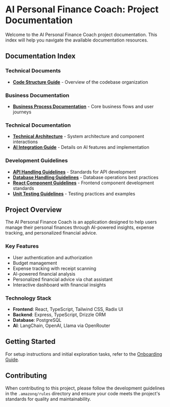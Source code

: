 # AI Personal Finance Coach: Project Documentation

Welcome to the AI Personal Finance Coach project documentation. This index will help you navigate the available documentation resources.

## Documentation Index

### Technical Documents

- [**Code Structure Guide**](./code-structure-guide.md) - Overview of the codebase organization

### Business Documentation

- [**Business Process Documentation**](./business-process.md) - Core business flows and user journeys

### Technical Documentation

- [**Technical Architecture**](./technical-architecture.md) - System architecture and component interactions
- [**AI Integration Guide**](./ai-integration-guide.md) - Details on AI features and implementation

### Development Guidelines

- [**API Handling Guidelines**](..//rules/api-handling.md) - Standards for API development
- [**Database Handling Guidelines**](..//rules/database-handling.md) - Database operations best practices
- [**React Component Guidelines**](..//rules/react-components.md) - Frontend component development standards
- [**Unit Testing Guidelines**](..//rules/unit-testing.md) - Testing practices and examples

## Project Overview

The AI Personal Finance Coach is an application designed to help users manage their personal finances through AI-powered insights, expense tracking, and personalized financial advice.

### Key Features

- User authentication and authorization
- Budget management
- Expense tracking with receipt scanning
- AI-powered financial analysis
- Personalized financial advice via chat assistant
- Interactive dashboard with financial insights

### Technology Stack

- **Frontend**: React, TypeScript, Tailwind CSS, Radix UI
- **Backend**: Express, TypeScript, Drizzle ORM
- **Database**: PostgreSQL
- **AI**: LangChain, OpenAI, Llama via OpenRouter

## Getting Started

For setup instructions and initial exploration tasks, refer to the [Onboarding Guide](./onboarding-guide.md).

## Contributing

When contributing to this project, please follow the development guidelines in the `.amazonq/rules` directory and ensure your code meets the project's standards for quality and maintainability.